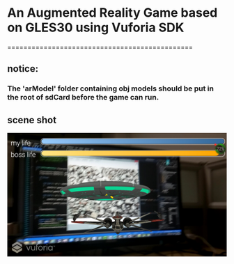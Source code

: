 # An Augmented Reality Game based on GLES30 using Vuforia SDK
==============================================


## notice:
### The 'arModel' folder containing obj models should be put in the root of sdCard before the game can run.

## scene shot 
![image](level0.jpg)


    



